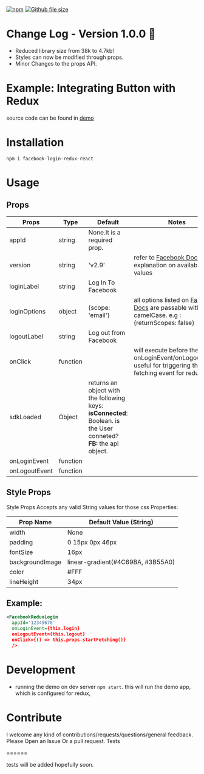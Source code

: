 [![npm](https://img.shields.io/npm/dm/facebook-login-redux-react.svg)](https://www.npmjs.com/package/facebook-login-redux-react)
[![Github file size](https://img.shields.io/github/size/iliran11/facebook-login-redux-react/build/index.js.svg?style=flat-square)](https://github.com/iliran11/facebook-login-redux-react/blob/master/build/index.js)

# Change Log - Version 1.0.0 🎂

* Reduced library size from 38k to 4.7kb!
* Styles can now be modified through props.
* Minor Changes to the props API.

Example: Integrating  Button with Redux
======
source code can be found in [demo](https://github.com/iliran11/facebook-login-redux-react/tree/master/demo)

Installation
======

```
npm i facebook-login-redux-react
```

Usage
======

Props
------


| Props 	| Type 	| Default 	| Notes 	|
|---------------	|----------	|---------------------------------------------	|-------------------------------------------------------------------------------------------------------------------------------------------------------------------------	|
| appId 	| string 	| None.It is a required prop. 	|  	|
| version 	| string 	| 'v2.9' 	| refer to [Facebook Docs](https://developers.facebook.com/docs/apps/changelog/) for explanation on available values 	|
| loginLabel 	| string 	| Log In To Facebook 	|  	|
| loginOptions 	| object 	| {scope: 'email'} 	| all options listed on [Facebook Docs](https://developers.facebook.com/docs/reference/javascript/FB.login/v2.9) are passable with camelCase. e.g : {returnScopes: false} 	|
| logoutLabel 	| string 	| Log out from Facebook 	|   	|
| onClick 	| function 	|  	| will execute before the onLoginEvent/onLogoutEvent. useful for triggering the fetching event for redux store. 	|
| sdkLoaded | Object | returns an object with the following keys: <br> <b>isConnected</b>: Boolean. is the User conneted? <br> <b>FB:</b> the api object. |
| onLoginEvent 	| function 	|  	|  	|
| onLogoutEvent 	| function 	|  	|  	|

Style Props
------
Style Props Accepts any valid String values for those css Properties: 

| Prop Name       | Default Value (String)            |
|-----------------|-----------------------------------|
| width           | None                              |
|  padding        | 0 15px 0px 46px                   |
| fontSize        | 16px                              |
| backgroundImage | linear-gradient(#4C69BA, #3B55A0) |
| color           | #FFF                              |
| lineHeight      | 34px                              |



Example:
------


```xml
<FacebookReduxLogin
  appId='12345678'
  onLoginEvent={this.login}
  onLogoutEvent={this.logout}
  onClick={() => this.props.startFetching()}
  />
```
Development
======

- running the demo on dev server `npm start`. this will run the demo app, which is configured for redux, 

Contribute
======

I welcome any kind of contributions/requests/questions/general feedback.
Please Open an Issue Or a pull request.
Tests

======

tests will be added hopefully soon.

